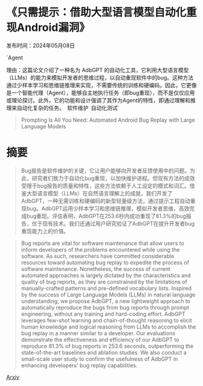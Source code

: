 # 《只需提示：借助大型语言模型自动化重现Android漏洞》

发布时间：2024年05月08日

`Agent

理由：这篇论文介绍了一种名为 AdbGPT 的自动化工具，它利用大型语言模型（LLMs）的能力来模拟开发者的思维过程，以自动重现软件中的bug。这种方法通过少样本学习和思维链推理来实现，不需要传统的训练和硬编码。因此，它更像是一个智能代理（Agent），能够自主地执行任务（即bug重现），而不是仅仅应用或理论探讨。此外，它的功能和设计强调了其作为Agent的特性，即通过理解和推理来自动化复杂的任务。` `软件维护` `自动化测试`

> Prompting Is All You Need: Automated Android Bug Replay with Large Language Models

# 摘要

> Bug报告是软件维护的关键，它让用户能够向开发者反馈使用中的问题。为此，研究者们致力于自动化bug重现，以加快维护进程。但现有方法的成效受限于bug报告的质量和特性，这些方法依赖于人工设定的模式和词汇。借鉴大型语言模型（LLMs）在自然语言理解上的成就，我们开发了AdbGPT，一种无需训练和硬编码的新型轻量级方法，通过提示工程自动重现bug。AdbGPT运用少样本学习和思维链推理，模拟开发者思维，高效完成bug重现。评估表明，AdbGPT在253.6秒内成功重现了81.3%的bug报告，优于现有技术。我们还通过用户研究验证了AdbGPT在提升开发者bug重现能力上的价值。

> Bug reports are vital for software maintenance that allow users to inform developers of the problems encountered while using the software. As such, researchers have committed considerable resources toward automating bug replay to expedite the process of software maintenance. Nonetheless, the success of current automated approaches is largely dictated by the characteristics and quality of bug reports, as they are constrained by the limitations of manually-crafted patterns and pre-defined vocabulary lists. Inspired by the success of Large Language Models (LLMs) in natural language understanding, we propose AdbGPT, a new lightweight approach to automatically reproduce the bugs from bug reports through prompt engineering, without any training and hard-coding effort. AdbGPT leverages few-shot learning and chain-of-thought reasoning to elicit human knowledge and logical reasoning from LLMs to accomplish the bug replay in a manner similar to a developer. Our evaluations demonstrate the effectiveness and efficiency of our AdbGPT to reproduce 81.3% of bug reports in 253.6 seconds, outperforming the state-of-the-art baselines and ablation studies. We also conduct a small-scale user study to confirm the usefulness of AdbGPT in enhancing developers' bug replay capabilities.

[Arxiv](https://arxiv.org/abs/2306.01987)